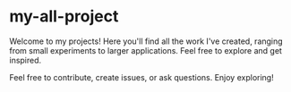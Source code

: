 # my-all-project

Welcome to my projects! Here you'll find all the work I've created, ranging from small experiments to larger applications. Feel free to explore and get inspired. 

Feel free to contribute, create issues, or ask questions. Enjoy exploring!
